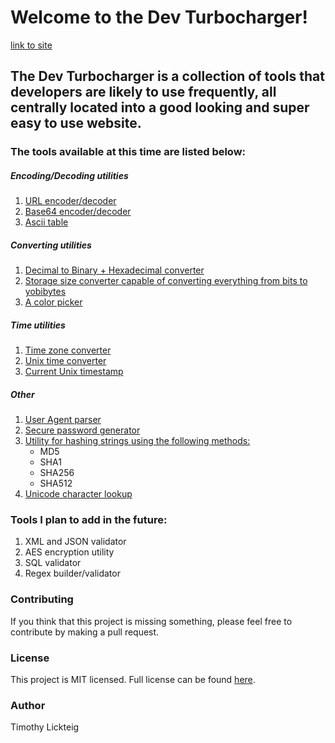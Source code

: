 # Welcome to the Dev Turbocharger!
[link to site](https://tlickteig.github.io/dev_turbocharger/)

## The Dev Turbocharger is a collection of tools that developers are likely to use frequently, all centrally located into a good looking and super easy to use website. 

### The tools available at this time are listed below:


##### Encoding/Decoding utilities
1. [URL encoder/decoder](https://tlickteig.github.io/dev_turbocharger/tools/url_encode_or_decode)
2. [Base64 encoder/decoder](https://tlickteig.github.io/dev_turbocharger/tools/base64_encode_decode)
3. [Ascii table](https://tlickteig.github.io/dev_turbocharger/tools/ascii_table)

##### Converting utilities
1. [Decimal to Binary + Hexadecimal converter](https://tlickteig.github.io/dev_turbocharger/tools/binary_hex_converter)
2. [Storage size converter capable of converting everything from bits to yobibytes](https://tlickteig.github.io/dev_turbocharger/tools/storage_size_converter)
3. [A color picker](https://tlickteig.github.io/dev_turbocharger/tools/color_picker)

##### Time utilities
1. [Time zone converter](https://tlickteig.github.io/dev_turbocharger/tools/time_zone_converter)
2. [Unix time converter](https://tlickteig.github.io/dev_turbocharger/tools/unix_time_converter)
3. [Current Unix timestamp](https://tlickteig.github.io/dev_turbocharger/tools/current_unix_timestamp)

##### Other
1. [User Agent parser](https://tlickteig.github.io/dev_turbocharger/tools/user_agent_parser)
2. [Secure password generator](https://tlickteig.github.io/dev_turbocharger/tools/secure_password_generator)
3. [Utility for hashing strings using the following methods:](https://tlickteig.github.io/dev_turbocharger/tools/md5_or_sha_hasher)
    - MD5
    - SHA1
    - SHA256
    - SHA512
4. [Unicode character lookup](https://tlickteig.github.io/dev_turbocharger/tools/unicode_lookup)

### Tools I plan to add in the future:

1. XML and JSON validator
2. AES encryption utility
3. SQL validator
5. Regex builder/validator

### Contributing

If you think that this project is missing something, please feel free to contribute by making a pull request.

### License
This project is MIT licensed. Full license can be found [here](/LICENSE).

### Author
Timothy Lickteig